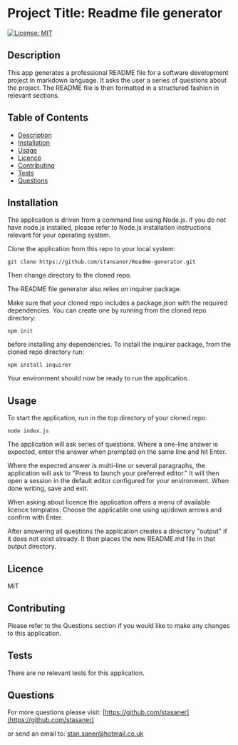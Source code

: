 
# Project Title: Readme file generator

[![License: MIT](https://img.shields.io/badge/License-MIT-yellow.svg)](https://opensource.org/licenses/MIT)

## Description

This app generates a professional README file for a software development project in markdown language.
It asks the user a series of questions about the project.
The README file is then formatted in a structured fashion in relevant sections.


## Table of Contents
- [Description](#description)
- [Installation](#installation)
- [Usage](#usage)
- [Licence](#licence)
- [Contributing](#contributing)
- [Tests](#tests)
- [Questions](#questions)

## Installation

The application is driven from a command line using Node.js.
if you do not have node.js installed, please refer to Node.js installation instructions relevant for your operating system.

Clone the application from this repo to your local system:

```
git clone https://github.com/stansaner/Readme-generator.git
```

Then change directory to the cloned repo.

The README file generator also relies on inquirer package.

Make sure that your cloned repo includes a package.json with the required dependencies. 
You can create one by running from the cloned repo directory:

```
npm init
``` 

before installing any dependencies.
To install the inquirer package, from the cloned repo directory run:

```
npm install inquirer
```

Your environment should now be ready to run the application.


## Usage

To start the application, run in the top directory of your cloned repo:

```
node index.js
```

The application will ask series of questions. Where a one-line answer is expected,
enter the answer when prompted on the same line and hit Enter.

Where the expected answer is multi-line or several paragraphs, the application will 
ask to "Press <enter> to launch your preferred editor."
It will then open a session in the default editor configured for your environment.
When done writing, save and exit.

When asking about licence the application offers a menu of available licence templates.
Choose the applicable one using up/down arrows and confirm with Enter.

After answering all questions the application creates a directory "output" if it does
not exist already. It then places the new README.md file in that output directory.


## Licence

MIT

## Contributing

Please refer to the Questions section if you would like to make any changes 
to this application.


## Tests

There are no relevant tests for this application.


## Questions

For more questions please visit:
[https://github.com/stasaner](https://github.com/stasaner)

or send an email to: stan.saner@hotmail.co.uk

      
